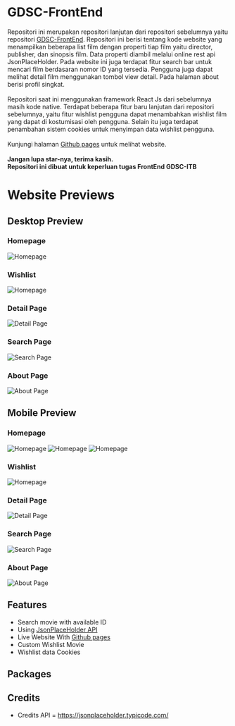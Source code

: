 # GDSC-FrontEnd
Repositori ini merupakan repositori lanjutan dari repositori sebelumnya yaitu repositori [GDSC-FrontEnd](https://github.com/Dimas-Saputra-Me/GDSC-FrontEnd). Repositori ini berisi tentang kode website yang menampilkan beberapa list film dengan properti tiap film yaitu director, publisher, dan sinopsis film. Data properti diambil melalui online rest api JsonPlaceHolder. Pada website ini juga terdapat fitur search bar untuk mencari film berdasaran nomor ID yang tersedia. Pengguna juga dapat melihat detail film menggunakan tombol view detail. Pada halaman about berisi profil singkat.
\
\
Repositori saat ini menggunakan framework React Js dari sebelumnya masih kode native. Terdapat beberapa fitur baru lanjutan dari repositori sebelumnya, yaitu fitur wishlist pengguna dapat menambahkan wishlist film yang dapat di kostumisasi oleh pengguna. Selain itu juga terdapat penambahan sistem cookies untuk menyimpan data wishlist pengguna.
\
\
Kunjungi halaman [Github pages](#) untuk melihat website. 
\
\
**Jangan lupa star-nya, terima kasih.**
\
**Repositori ini dibuat untuk keperluan tugas FrontEnd GDSC-ITB**

# Website Previews

## Desktop Preview
### Homepage
![Homepage](website-previews/d1.png)
### Wishlist
![Homepage](website-previews/d2.png)
### Detail Page
![Detail Page](website-previews/d3.png)
### Search Page
![Search Page](website-previews/d4.png)
### About Page
![About Page](website-previews/d5.png)

## Mobile Preview
### Homepage
![Homepage](website-previews/m1.png)
![Homepage](website-previews/m2.png)
![Homepage](website-previews/m3.png)
### Wishlist
![Homepage](website-previews/m4.png)
### Detail Page
![Detail Page](website-previews/m5.png)
### Search Page
![Search Page](website-previews/m6.png)
### About Page
![About Page](website-previews/m7.png)

## Features
- Search movie with available ID
- Using [JsonPlaceHolder API](https://jsonplaceholder.typicode.com/)
- Live Website With [Github pages](#)
- Custom Wishlist Movie
- Wishlist data Cookies

## Packages


## Credits
- Credits API = https://jsonplaceholder.typicode.com/
